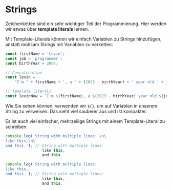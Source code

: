 # Strings

<show-structure depth="2" />

Zeichenketten sind ein sehr wichtiger Teil der Programmierung. Hier werden wir etwas über **template literals** lernen.

Mit Template-Literals können wir einfach Variablen zu Strings hinzufügen, anstatt mühsam Strings mit Variablen zu verketten:

```JavaScript
const firstName = 'Levin';
const job = 'programmer';
const birthYear = 2007;

// Concatenation
const levin =
	"I'm " + firstName + ', a ' + (2023 - birthYear) + ' year old ' + job + '!'; // I'm Levin, a 16 year old programmer!

// Template literals
const levinNew = `I'm ${firstName}, a ${2023 - birthYear} year old ${job}!`; // I'm Levin, a 16 year old programmer!
```

Wie Sie sehen können, verwenden wir `${}`, um auf Variablen in unserem String zu verweisen. Das sieht viel sauberer aus und ist kompakter.

Es ist auch viel einfacher, mehrzeilige Strings mit einem Template-Literal zu schreiben:

```JavaScript
console.log('String with multiple lines: \n\
like this,\n\
and this.'); // String with multiple lines: 
                like this, 
                and this.

console.log(`String with multiple lines: 
like this,
and this.`); // String with multiple lines: 
                like this, 
                and this.
```